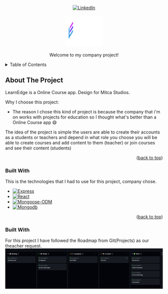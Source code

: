 <a name="readme-top"></a>

<div align="center">
  <a href="https://linkedin.com/in/josemiguelbravomendez">
    <img src="https://img.shields.io/badge/-LinkedIn-black.svg?style=for-the-badge&logo=linkedin&colorB=555" alt="LinkedIn">
  </a>
</div>

<!-- Logo -->
<br />
<div align="center">
  <img src="frontend/public/assets/img/logo.png" alt="Logo" width="120" height="100">
  <p align="center">
    Welcome to my company project!
  </p>
</div>

<!-- TABLE OF CONTENTS -->
<details>
  <summary>Table of Contents</summary>
  <ol>
    <li>
      <a href="#about-the-project">About The Project</a>
      <ul>
        <li><a href="#built-with">Built With</a></li>
      </ul>
    </li>
    <li><a href="#roadmap">Roadmap</a></li>
    <li><a href="#usage">Usage</a></li>
    <li><a href="#contributing">Contributing</a></li>
    <li><a href="#license">License</a></li>
    <li><a href="#contact">Contact</a></li>
    <li><a href="#acknowledgments">Acknowledgments</a></li>
  </ol>
</details>

  <!-- ABOUT THE PROJECT -->
  ## About The Project

  LearnEdge is a Online Course app.
  Design for Mitca Studios.

  Why I choose this project:
  * The reason I chose this kind of project is because the company that i'm on works with projects for education so I thought what's better than a Online Course app :smile:

  The idea of the project is simple the users are able to create their accounts as a students or teachers and depend in what role you choose you will be able to create courses and add content to them (teacher) or join courses and see their content (students) 

  <p align="right">(<a href="#readme-top">back to top</a>)</p>

  ### Built With

  This is the technologies that I had to use for this project, company chose.

  * [![Express][Express.js]][Express-url]
  * [![React][React.js]][React-url]
  * [![Mongoose-ODM][Mongoose-ODM]][Mongoose-url]
  * [![Mongodb][Mongodb]][Mongodb-url]


  <p align="right">(<a href="#readme-top">back to top</a>)</p>

  ### Built With

  For this project I have followed the Roadmap from Git(Projects) as our theacher request.
  <img src="backend/public/img/Roadmap.png">


  [Express.js]: https://img.shields.io/badge/express.js-000000?style=for-the-badge&logo=express&logoColor=white
  [Express-url]: https://expressjs.com/
  [React.js]: https://img.shields.io/badge/React-20232A?style=for-the-badge&logo=react&logoColor=61DAFB
  [React-url]: https://reactjs.org/
  [Mongoose-ODM]: https://img.shields.io/badge/mongoose-FFA500?style=for-the-badge&logo=mongoose&logoColor=white
  [Mongoose-url]: https://mongoosejs.com/
  [Mongodb]: https://img.shields.io/badge/mongodb-47A248?style=for-the-badge&logo=mongodb&logoColor=white
  [Mongodb-url]: https://www.mongodb.com/